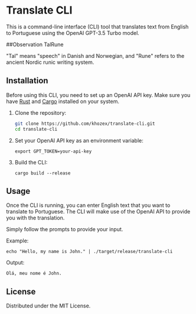 # Translate CLI

This is a command-line interface (CLI) tool that translates text from English to Portuguese using the OpenAI GPT-3.5 Turbo model.

##Observation
TalRune

"Tal" means "speech" in Danish and Norwegian, and "Rune" refers to the ancient Nordic runic writing system.

## Installation

Before using this CLI, you need to set up an OpenAI API key. Make sure you have [Rust](https://www.rust-lang.org/tools/install) and [Cargo](https://doc.rust-lang.org/cargo/getting-started/installation.html) installed on your system.

1. Clone the repository:

   ```sh
   git clone https://github.com/khozex/translate-cli.git
   cd translate-cli
    ```
2. Set your OpenAI API key as an environment variable:

    ```
    export GPT_TOKEN=your-api-key
    ```
3. Build the CLI:

    ```
    cargo build --release
    ```

## Usage
Once the CLI is running, you can enter English text that you want to translate to Portuguese. The CLI will make use of the OpenAI API to provide you with the translation.

Simply follow the prompts to provide your input.

Example:

```
echo "Hello, my name is John." | ./target/release/translate-cli
```

Output:

```
Olá, meu nome é John.
```

## License

Distributed under the MIT License. 




